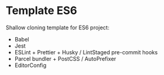 # Template ES6

Shallow cloning template for ES6 project:

- Babel
- Jest
- ESLint + Prettier + Husky / LintStaged pre-commit hooks
- Parcel bundler + PostCSS / AutoPrefixer
- EditorConfig
